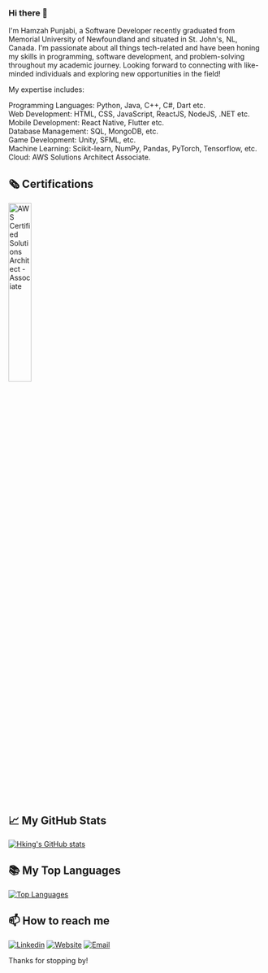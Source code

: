 ### Hi there 👋

I'm Hamzah Punjabi, a Software Developer recently graduated from Memorial University of Newfoundland and situated in St. John's, NL, Canada. I'm passionate about all things tech-related and have been honing my skills in programming, software development, and problem-solving throughout my academic journey. Looking forward to connecting with like-minded individuals and exploring new opportunities in the field!

My expertise includes:

Programming Languages: Python, Java, C++, C#, Dart etc. <br/>
Web Development: HTML, CSS, JavaScript, ReactJS, NodeJS, .NET etc. <br/>
Mobile Development: React Native, Flutter etc. <br/>
Database Management: SQL, MongoDB, etc. <br/>
Game Development: Unity, SFML, etc. <br/>
Machine Learning: Scikit-learn, NumPy, Pandas, PyTorch, Tensorflow, etc. <br/>
Cloud: AWS Solutions Architect Associate. <br/>


## 🗞️ Certifications

<p align="left">
    <a href="https://www.credly.com/badges/1769a415-88da-4445-9447-f92b9ae73337" alt="AWS Certified Solutions Architect - Associate" target="_blank">
    <img width="30%" src="https://user-images.githubusercontent.com/93064150/220882398-d3ff4ebe-acd5-4bd4-9f84-50a9cca16e85.png" alt="AWS Certified Solutions Architect - Associate">
    </a>
</p>

## 📈 My GitHub Stats

[![Hking's GitHub stats](https://github-readme-stats.vercel.app/api?username=hamzahap&count_private=true&theme=dark)](https://github.com/hamzahap/github-readme-stats)

## 📚 My Top Languages

[![Top Languages](https://github-readme-stats.vercel.app/api/top-langs/?username=hamzahap&langs_count=10&layout=compact&theme=dark)](https://github.com/hamzahap/github-readme-stats)

## 📫 How to reach me

[![Linkedin](https://img.shields.io/badge/LinkedIn-0077B5?style=for-the-badge&logo=linkedin&logoColor=white)](https://www.linkedin.com/in/hamzahpunjabi/)
[![Website](https://img.shields.io/badge/website-000000?style=for-the-badge&logo=About.me&logoColor=white)](https://hamzahap.github.io/hapunjabi/)
[![Email](https://img.shields.io/badge/Gmail-D14836?style=for-the-badge&logo=gmail&logoColor=white)](mailto:hamzahqatar123@gmail.com)

Thanks for stopping by!
